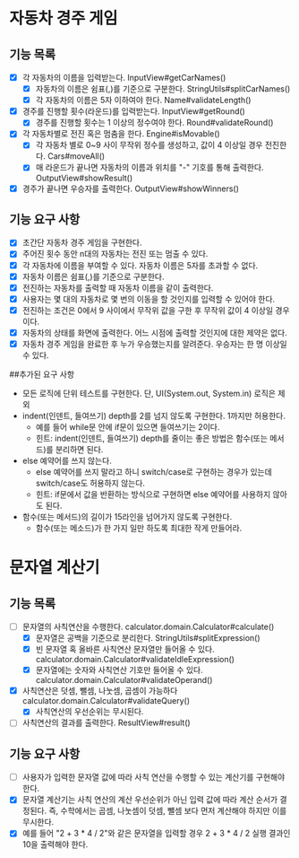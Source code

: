 # 자동차 경주 게임

## 기능 목록
- [X] 각 자동차의 이름을 입력받는다. InputView#getCarNames()
  - [X] 자동차의 이름은 쉼표(,)를 기준으로 구분한다. StringUtils#splitCarNames()
  - [X] 각 자동차의 이름은 5자 이하여야 한다. Name#validateLength()
- [X] 경주를 진행할 횟수(라운드)를 입력받는다. InputView#getRound()
  - [X] 경주를 진행할 횟수는 1 이상의 정수여야 한다. Round#validateRound()
- [X] 각 자동차별로 전진 혹은 멈춤을 한다. Engine#isMovable()
  - [X] 각 자동차 별로 0~9 사이 무작위 정수를 생성하고, 값이 4 이상일 경우 전진한다. Cars#moveAll() 
  - [X] 매 라운드가 끝나면 자동차의 이름과 위치를 "-" 기호를 통해 출력한다. OutputView#showResult()
- [X] 경주가 끝나면 우승자를 출력한다. OutputView#showWinners()
  
## 기능 요구 사항
- [X] 초간단 자동차 경주 게임을 구현한다.
- [X] 주어진 횟수 동안 n대의 자동차는 전진 또는 멈출 수 있다.
- [X] 각 자동차에 이름을 부여할 수 있다. 자동차 이름은 5자를 초과할 수 없다.
- [X] 자동차 이름은 쉼표(,)를 기준으로 구분한다.
- [X] 전진하는 자동차를 출력할 때 자동차 이름을 같이 출력한다.
- [X] 사용자는 몇 대의 자동차로 몇 번의 이동을 할 것인지를 입력할 수 있어야 한다.
- [X] 전진하는 조건은 0에서 9 사이에서 무작위 값을 구한 후 무작위 값이 4 이상일 경우이다.
- [X] 자동차의 상태를 화면에 출력한다. 어느 시점에 출력할 것인지에 대한 제약은 없다.
- [X] 자동차 경주 게임을 완료한 후 누가 우승했는지를 알려준다. 우승자는 한 명 이상일 수 있다.

##추가된 요구 사항
- 모든 로직에 단위 테스트를 구현한다. 단, UI(System.out, System.in) 로직은 제외
- indent(인덴트, 들여쓰기) depth를 2를 넘지 않도록 구현한다. 1까지만 허용한다.
  - 예를 들어 while문 안에 if문이 있으면 들여쓰기는 2이다.
  - 힌트: indent(인덴트, 들여쓰기) depth를 줄이는 좋은 방법은 함수(또는 메서드)를 분리하면 된다.
- else 예약어를 쓰지 않는다.
  - else 예약어를 쓰지 말라고 하니 switch/case로 구현하는 경우가 있는데 switch/case도 허용하지 않는다.
  - 힌트: if문에서 값을 반환하는 방식으로 구현하면 else 예약어를 사용하지 않아도 된다.
- 함수(또는 메서드)의 길이가 15라인을 넘어가지 않도록 구현한다.
  - 함수(또는 메소드)가 한 가지 일만 하도록 최대한 작게 만들어라.

# 문자열 계산기
## 기능 목록
- [ ] 문자열의 사칙연산을 수행한다. calculator.domain.Calculator#calculate()
  - [X] 문자열은 공백을 기준으로 분리한다. StringUtils#splitExpression()
  - [X] 빈 문자열 혹 올바른 사칙연산 문자열만 들어올 수 있다. calculator.domain.Calculator#validateIdleExpression()
  - [X] 문자열에는 숫자와 사칙연산 기호만 들어올 수 있다. calculator.domain.Calculator#validateOperand()
- [X] 사칙연산은 덧셈, 뺄셈, 나눗셈, 곱셈이 가능하다 calculator.domain.Calculator#validateQuery()
    - [X] 사칙연산의 우선순위는 무시된다.
- [ ] 사칙연산의 결과를 출력한다. ResultView#result()

## 기능 요구 사항
- [ ] 사용자가 입력한 문자열 값에 따라 사칙 연산을 수행할 수 있는 계산기를 구현해야 한다.
- [X] 문자열 계산기는 사칙 연산의 계산 우선순위가 아닌 입력 값에 따라 계산 순서가 결정된다. 즉, 수학에서는 곱셈, 나눗셈이 덧셈, 뺄셈 보다 먼저 계산해야 하지만 이를 무시한다.
- [X] 예를 들어 "2 + 3 * 4 / 2"와 같은 문자열을 입력할 경우 2 + 3 * 4 / 2 실행 결과인 10을 출력해야 한다.